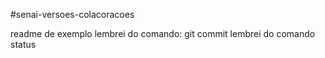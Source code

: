 #senai-versoes-colacoracoes

readme de exemplo
lembrei do comando: git commit
lembrei do comando status